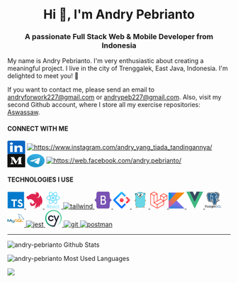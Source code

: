 <h1 align="center">Hi 👋, I'm Andry Pebrianto</h1>
<h3 align="center">
  A passionate Full Stack Web & Mobile Developer from Indonesia
</h3>
<p>
  My name is Andry Pebrianto. I'm very enthusiastic about creating a meaningful
  project. I live in the city of Trenggalek, East Java, Indonesia. I'm delighted
  to meet you! 🙂
</p>

<p>
  If you want to contact me, please send an email to
  <a href="mailto:andryforwork227@gmail.com" target="_blank"
    >andryforwork227@gmail.com</a
  >
  or
  <a href="mailto:andrypeb227@gmail.com" target="_blank"
    >andrypeb227@gmail.com</a
  >. Also, visit my second Github account, where I store all my exercise
  repositories:
  <a href="https://github.com/Aswassaw" target="_blank">Aswassaw</a>.
</p>

<h4 align="left">CONNECT WITH ME</h4>
<p align="left">
  <a href="https://www.linkedin.com/in/andry-pebrianto/" target="blank"
    ><img
      align="center"
      src="./icons/linkedin.svg"
      alt="https://www.linkedin.com/in/andry-pebrianto/"
      height="30"
      width="40"
  /></a>
  <a
    href="https://www.instagram.com/andry_yang_tiada_tandingannya/"
    target="blank"
    ><img
      align="center"
      src="https://raw.githubusercontent.com/rahuldkjain/github-profile-readme-generator/master/src/images/icons/Social/instagram.svg"
      alt="https://www.instagram.com/andry_yang_tiada_tandingannya/"
      height="30"
      width="40"
  /></a>
  <a href="https://medium.com/@andry-pebrianto" target="blank"
    ><img
      align="center"
      src="./icons/medium.svg"
      alt="https://medium.com/@andry-pebrianto"
      height="30"
      width="40"
  /></a>
  <a href="https://t.me/aswassaw/" target="blank"
    ><img
      align="center"
      src="./icons/telegram.svg"
      alt="https://t.me/aswassaw/"
      height="30"
      width="40"
  /></a>
  <a href="https://web.facebook.com/andry.pebrianto/" target="blank"
    ><img
      align="center"
      src="https://raw.githubusercontent.com/rahuldkjain/github-profile-readme-generator/master/src/images/icons/Social/facebook.svg"
      alt="https://web.facebook.com/andry.pebrianto/"
      height="30"
      width="40"
  /></a>
</p>

<h4 align="left">TECHNOLOGIES I USE</h4>

<p align="left">
  <a href="https://www.typescriptlang.org/" target="_blank" rel="noreferrer">
    <img
      src="https://raw.githubusercontent.com/devicons/devicon/master/icons/typescript/typescript-original.svg"
      alt="typescript"
      width="38"
      height="38"
      title="Typescript"
    />
  </a>
  <a href="https://nestjs.com/" target="_blank" rel="noreferrer">
    <img
      src="./icons/nest.png"
      alt="nest"
      width="38"
      height="38"
      title="Nest"
    />
  </a>
  <a href="https://reactjs.org/" target="_blank" rel="noreferrer">
    <img
      src="https://raw.githubusercontent.com/devicons/devicon/master/icons/react/react-original-wordmark.svg"
      alt="react"
      width="38"
      height="38"
      title="React"
    />
  </a>
  <a href="https://tailwindcss.com/" target="_blank" rel="noreferrer">
    <img
      src="https://www.vectorlogo.zone/logos/tailwindcss/tailwindcss-icon.svg"
      alt="tailwind"
      width="38"
      height="38"
      title="Tailwind"
    />
  </a>
  <a href="https://getbootstrap.com" target="_blank" rel="noreferrer">
    <img
      src="./icons/bootstrap.svg"
      alt="bootstrap"
      width="38"
      height="38"
      title="Bootstrap"
    />
  </a>
  <a href="https://ant.design/" target="_blank" rel="noreferrer">
    <img
      src="./icons/antd.svg"
      alt="antdesign"
      width="38"
      height="38"
      title="Ant Design"
    />
  </a>
  <a href="https://golang.org" target="_blank" rel="noreferrer">
    <img
      src="https://raw.githubusercontent.com/devicons/devicon/master/icons/go/go-original.svg"
      alt="go"
      width="38"
      height="38"
      title="Golang"
    />
  </a>
  <a href="https://laravel.com/" target="_blank" rel="noreferrer">
    <img
      src="./icons/laravel.svg"
      alt="laravel"
      width="38"
      height="38"
      title="Laravel"
    />
  </a>
  <a href="https://kotlinlang.org" target="_blank" rel="noreferrer">
    <img src="./icons/kotlin.svg" alt="kotlin" width="36" height="36" />
  </a>
  <a href="https://vuejs.org" target="_blank" rel="noreferrer">
    <img src="./icons/vuejs.svg" alt="vue" width="38" height="38" title="Vue" />
  </a>
  <a href="https://www.postgresql.org" target="_blank" rel="noreferrer">
    <img
      src="https://raw.githubusercontent.com/devicons/devicon/master/icons/postgresql/postgresql-original-wordmark.svg"
      alt="postgresql"
      width="38"
      height="38"
      title="PostgreSQL"
    />
  </a>
  <a href="https://www.mysql.com/" target="_blank" rel="noreferrer">
    <img
      src="https://raw.githubusercontent.com/devicons/devicon/master/icons/mysql/mysql-original-wordmark.svg"
      alt="mysql"
      width="38"
      height="38"
      title="MySQL"
    />
  </a>
  <a href="https://jestjs.io" target="_blank" rel="noreferrer">
    <img
      src="https://www.vectorlogo.zone/logos/jestjsio/jestjsio-icon.svg"
      alt="jest"
      width="38"
      height="38"
      title="Jest"
    />
  </a>
  <a href="https://www.cypress.io" target="_blank" rel="noreferrer">
    <img
      src="./icons/cypress.svg"
      alt="cypress"
      width="38"
      height="38"
      title="Cypress"
    />
  </a>
  <a href="https://git-scm.com/" target="_blank" rel="noreferrer">
    <img
      src="https://www.vectorlogo.zone/logos/git-scm/git-scm-icon.svg"
      alt="git"
      width="38"
      height="38"
      title="Git"
    />
  </a>
  <a href="https://postman.com" target="_blank" rel="noreferrer">
    <img
      src="https://www.vectorlogo.zone/logos/getpostman/getpostman-icon.svg"
      alt="postman"
      width="38"
      height="38"
      title="Postman"
    />
  </a>
</p>

---

<p>
  <img src="https://github-readme-stats.vercel.app/api?username=andry-pebrianto" alt="andry-pebrianto Github Stats" />
</p>

<p>
  <img
    src="https://github-readme-stats.vercel.app/api/top-langs/?username=andry-pebrianto&layout=compact&langs_count=10"
    alt="andry-pebrianto Most Used Languages" />
</p>

[![](https://visitcount.itsvg.in/api?id=andry-pebrianto&label=Profile%20Views&color=0&icon=5&pretty=false)](https://visitcount.itsvg.in)